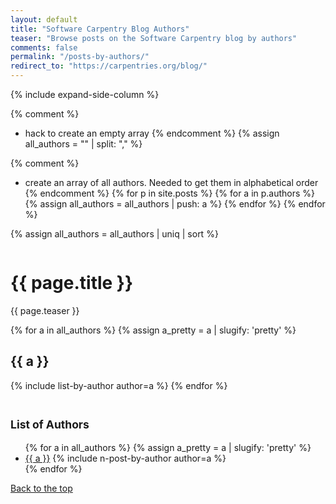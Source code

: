 ```yaml
---
layout: default
title: "Software Carpentry Blog Authors"
teaser: "Browse posts on the Software Carpentry blog by authors"
comments: false
permalink: "/posts-by-authors/"
redirect_to: "https://carpentries.org/blog/"
---
```


{% include expand-side-column %}

{% comment %}
* hack to create an empty array
{% endcomment %}
{% assign all_authors = "" | split: "," %}

{% comment %}
* create an array of all authors. Needed to get them in alphabetical order
{% endcomment %}
{% for p in site.posts %}
{% for a in p.authors %}
{% assign all_authors = all_authors | push: a  %}
{% endfor %}
{% endfor %}

{% assign all_authors = all_authors | uniq | sort %}

<div class="row t30">

<div class="medium-8 column list-posts">

  <div itemprop="name">
  <h1>{{ page.title }}</h1>
  </div>
  
  <p class="teaser" itemprop="description">
    {{ page.teaser }}
  </p>
  
{% for a in all_authors %}
{% assign a_pretty = a | slugify: 'pretty' %}  
<h2 id="blog-author-{{ a_pretty }}">{{ a }}</h2>

{% include list-by-author author=a %}
{% endfor %}
</div>

<div class="medium-4 column list-tags">
<h2><small>List of Authors</small></h2>
<ul>
{% for a in all_authors %}
{% assign a_pretty = a | slugify: 'pretty' %}  
<li><a href="#blog-author-{{a_pretty}}">{{ a }}</a> {% include n-post-by-author author=a %}</li>
{% endfor %}
</ul>

<div style="position: sticky; top: 4rem;">
  <a href="#top-of-page"><i class="fas fa-chevron-up"></i> Back to the top</a>
</div>


</div>

</div>
